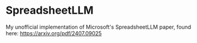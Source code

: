 # SpreadsheetLLM
 My unofficial implementation of Microsoft's SpreadsheetLLM paper, found here: https://arxiv.org/pdf/2407.09025
